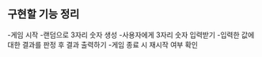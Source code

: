 ## 구현할 기능 정리
-게임 시작
-랜덤으로 3자리 숫자 생성
-사용자에게 3자리 숫자 입력받기
-입력한 값에 대한 결과를 판정 후 결과 출력하기
-게임 종료 시 재시작 여부 확인